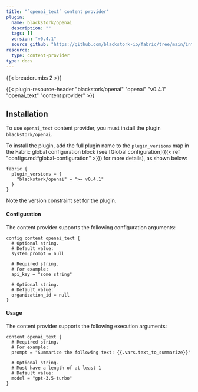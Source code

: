 ```yaml
---
title: "`openai_text` content provider"
plugin:
  name: blackstork/openai
  description: ""
  tags: []
  version: "v0.4.1"
  source_github: "https://github.com/blackstork-io/fabric/tree/main/internal/openai/"
resource:
  type: content-provider
type: docs
---
```


{{< breadcrumbs 2 >}}

{{< plugin-resource-header "blackstork/openai" "openai" "v0.4.1" "openai_text" "content provider" >}}

## Installation

To use `openai_text` content provider, you must install the plugin `blackstork/openai`.

To install the plugin, add the full plugin name to the `plugin_versions` map in the Fabric global configuration block (see [Global configuration]({{< ref "configs.md#global-configuration" >}}) for more details), as shown below:

```hcl
fabric {
  plugin_versions = {
    "blackstork/openai" = ">= v0.4.1"
  }
}
```

Note the version constraint set for the plugin.


#### Configuration

The content provider supports the following configuration arguments:

```hcl
config content openai_text {
  # Optional string.
  # Default value:
  system_prompt = null

  # Required string.
  # For example:
  api_key = "some string"

  # Optional string.
  # Default value:
  organization_id = null
}
```

#### Usage

The content provider supports the following execution arguments:

```hcl
content openai_text {
  # Required string.
  # For example:
  prompt = "Summarize the following text: {{.vars.text_to_summarize}}"

  # Optional string.
  # Must have a length of at least 1
  # Default value:
  model = "gpt-3.5-turbo"
}
```

